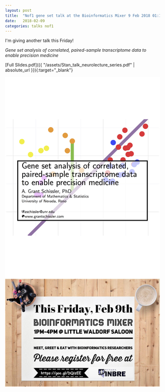 ```yaml
---
layout: post
title:  "Nof1 gene set talk at the Bioinformatics Mixer 9 Feb 2018 01:15PM Little Waldorf"
date:   2018-02-09
categories: talks nof1
---
```


I'm giving another talk this Friday!

*Gene set analysis of correlated, paired-sample transcriptome data to enable precision medicine*

[Full Slides.pdf]({{ "/assets/Stan_talk_neurolecture_series.pdf" | absolute_url }}){:target="_blank"}

![Title_slide](/assets/bioinformatics_mixer_title_slide.jpg)
![Flyer](/assets/BioinformaticsMixerReminder.jpg)


